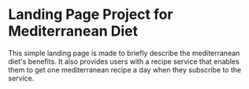 # Landing Page Project for Mediterranean Diet

This simple landing page is made to briefly describe the mediterranean diet's benefits. It also provides users with a recipe service that enables them to get one mediterranean recipe a day when they subscribe to the service. 